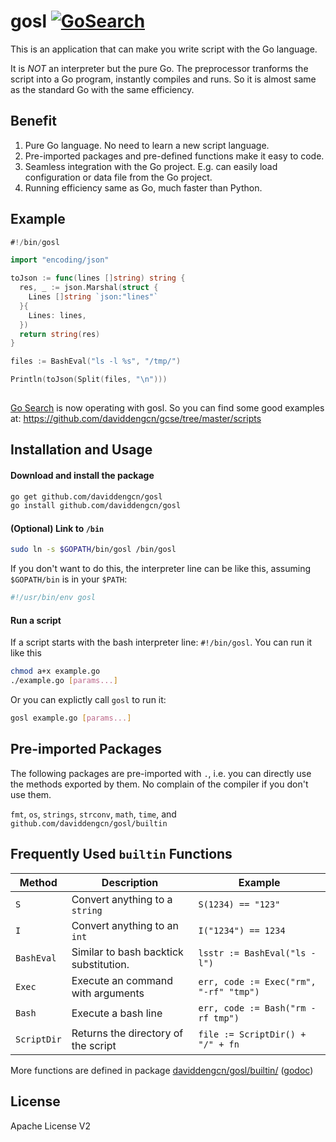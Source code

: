 gosl [![GoSearch](http://go-search.org/badge?id=github.com%2Fdaviddengcn%2Fgosl)](http://go-search.org/view?id=github.com%2Fdaviddengcn%2Fgosl)
====

This is an application that can make you write script with the Go language.

It is *NOT* an interpreter but the pure Go. The preprocessor tranforms the script into a Go program, instantly compiles and runs. So it is almost same as the standard Go with the same efficiency.

Benefit
-------
1. Pure Go language. No need to learn a new script language.
1. Pre-imported packages and pre-defined functions make it easy to code.
1. Seamless integration with the Go project. E.g. can easily load configuration or data file from the Go project.
1. Running efficiency same as Go, much faster than Python.

Example
-------

```go
#!/bin/gosl

import "encoding/json"

toJson := func(lines []string) string {
  res, _ := json.Marshal(struct {
    Lines []string `json:"lines"`
  }{
    Lines: lines,
  })
  return string(res)
}

files := BashEval("ls -l %s", "/tmp/")

Println(toJson(Split(files, "\n")))
    
```

[Go Search](http://go-search.org/) is now operating with gosl. So you can find some good examples at: https://github.com/daviddengcn/gcse/tree/master/scripts

Installation and Usage
----------------------

#### Download and install the package
```bash
go get github.com/daviddengcn/gosl
go install github.com/daviddengcn/gosl
```

#### (Optional) Link to `/bin`
```bash
sudo ln -s $GOPATH/bin/gosl /bin/gosl
```

If you don't want to do this, the interpreter line can be like this, assuming `$GOPATH/bin` is in your `$PATH`:

```bash
#!/usr/bin/env gosl
```

#### Run a script
If a script starts with the bash interpreter line: `#!/bin/gosl`. You can run it like this
```bash
chmod a+x example.go
./example.go [params...]
```

Or you can explictly call `gosl` to run it:
```bash
gosl example.go [params...]
```

Pre-imported Packages
---------------------
The following packages are pre-imported with `.`, i.e. you can directly use the methods exported by them. No complain of the compiler if you don't use them.

`fmt`, `os`, `strings`, `strconv`, `math`, `time`, and `github.com/daviddengcn/gosl/builtin`

Frequently Used `builtin` Functions
---------------------------------

Method | Description | Example
--------|------------|-----------------------
`S`     | Convert anything to a `string` | `S(1234) == "123"`
`I`     | Convert anything to an `int`   | `I("1234") == 1234`
`BashEval` | Similar to bash backtick substitution. | `lsstr := BashEval("ls -l")`
`Exec`  | Execute an command with arguments  | `err, code := Exec("rm", "-rf" "tmp")`
`Bash`  | Execute a bash line           | `err, code := Bash("rm -rf tmp")`
`ScriptDir` | Returns the directory of the script | `file := ScriptDir() + "/" + fn`

More functions are defined in package [daviddengcn/gosl/builtin/](https://github.com/daviddengcn/gosl/tree/master/builtin) ([godoc](http://godoc.org/github.com/daviddengcn/gosl/builtin))

License
--------
Apache License V2
